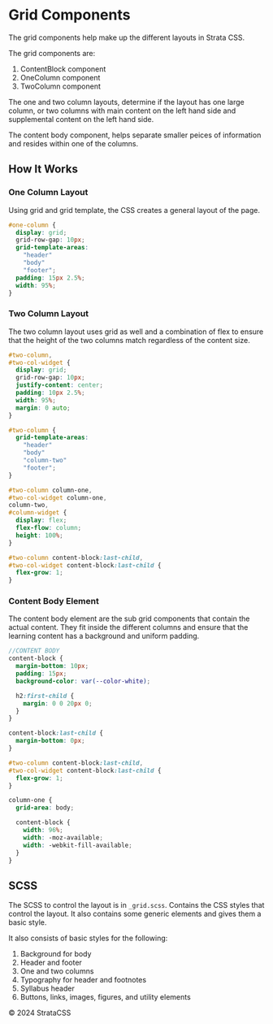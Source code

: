 # Grid Components

The grid components help make up the different layouts in Strata CSS.

The grid components are:

1. ContentBlock component
2. OneColumn component
3. TwoColumn component

The one and two column layouts, determine if the layout has one large column, or two columns with main content on the left hand side and supplemental content on the left hand side.

The content body component, helps separate smaller peices of information and resides within one of the columns.

## How It Works

### One Column Layout

Using grid and grid template, the CSS creates a general layout of the page.

```scss
#one-column {
  display: grid;
  grid-row-gap: 10px;
  grid-template-areas:
    "header"
    "body"
    "footer";
  padding: 15px 2.5%;
  width: 95%;
}
```

### Two Column Layout

The two column layout uses grid as well and a combination of flex to ensure that the height of the two columns match regardless of the content size.

```scss
#two-column,
#two-col-widget {
  display: grid;
  grid-row-gap: 10px;
  justify-content: center;
  padding: 10px 2.5%;
  width: 95%;
  margin: 0 auto;
}

#two-column {
  grid-template-areas:
    "header"
    "body"
    "column-two"
    "footer";
}

#two-column column-one,
#two-col-widget column-one,
column-two,
#column-widget {
  display: flex;
  flex-flow: column;
  height: 100%;
}

#two-column content-block:last-child,
#two-col-widget content-block:last-child {
  flex-grow: 1;
}
```

### Content Body Element

The content body element are the sub grid components that contain the actual content. They fit inside the different columns and ensure that the learning content has a background and uniform padding.

```scss
//CONTENT BODY
content-block {
  margin-bottom: 10px;
  padding: 15px;
  background-color: var(--color-white);

  h2:first-child {
    margin: 0 0 20px 0;
  }
}

content-block:last-child {
  margin-bottom: 0px;
}

#two-column content-block:last-child,
#two-col-widget content-block:last-child {
  flex-grow: 1;
}

column-one {
  grid-area: body;

  content-block {
    width: 96%;
    width: -moz-available;
    width: -webkit-fill-available;
  }
}
```

## SCSS

The SCSS to control the layout is in `_grid.scss`. Contains the CSS styles that control the layout. It also contains some generic elements and gives them a basic style.

It also consists of basic styles for the following:

1. Background for body
2. Header and footer
3. One and two columns
4. Typography for header and footnotes
5. Syllabus header
6. Buttons, links, images, figures, and utility elements
<div class="footer">
  <p>&copy; 2024 StrataCSS</p>
</div>
